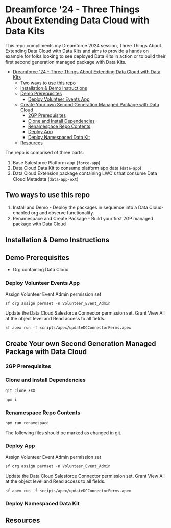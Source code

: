 # Dreamforce '24 - Three Things About Extending Data Cloud with Data Kits

This repo compliments my Dreamforce 2024 session, Three Things About Extending Data Cloud with Data Kits and aims to provide a hands on example for folks looking to see deployed Data Kits in action or to build their first second generation managed package with Data Kits.

- [Dreamforce '24 - Three Things About Extending Data Cloud with Data Kits](#dreamforce-24---three-things-about-extending-data-cloud-with-data-kits)
  - [Two ways to use this repo](#two-ways-to-use-this-repo)
  - [Installation \& Demo Instructions](#installation--demo-instructions)
  - [Demo Prerequisites](#demo-prerequisites)
    - [Deploy Volunteer Events App](#deploy-volunteer-events-app)
  - [Create Your own Second Generation Managed Package with Data Cloud](#create-your-own-second-generation-managed-package-with-data-cloud)
    - [2GP Prerequisites](#2gp-prerequisites)
    - [Clone and Install Dependencies](#clone-and-install-dependencies)
    - [Renamespace Repo Contents](#renamespace-repo-contents)
    - [Deploy App](#deploy-app)
    - [Deploy Namespaced Data Kit](#deploy-namespaced-data-kit)
  - [Resources](#resources)

The repo is comprised of three parts:

1. Base Salesforce Platform app (`force-app`)
2. Data Cloud Data Kit to consume platform app data (`data-app`)
3. Data Cloud Extension package containing LWC's that consume Data Cloud Metadata (`data-app-ext`)

## Two ways to use this repo

1. Install and Demo - Deploy the packages in sequence into a Data Cloud-enabled org and observe functionality.
2. Renamespace and Create Package - Build your first 2GP managed package with Data Cloud

## Installation & Demo Instructions

## Demo Prerequisites

- Org containing Data Cloud

### Deploy Volunteer Events App

Assign Volunteer Event Admin permission set

`sf org assign permset -n Volunteer_Event_Admin`

Update the Data Cloud Salesforce Connector permission set. Grant View All at the object level and Read access to all fields.

`sf apex run -f scripts/apex/updateDCConnectorPerms.apex`

## Create Your own Second Generation Managed Package with Data Cloud

### 2GP Prerequisites

### Clone and Install Dependencies

`git clone XXX`

`npm i`

### Renamespace Repo Contents

`npm run renamespace`

The following files should be marked as changed in git.

### Deploy App

Assign Volunteer Event Admin permission set

`sf org assign permset -n Volunteer_Event_Admin`

Update the Data Cloud Salesforce Connector permission set. Grant View All at the object level and Read access to all fields.

`sf apex run -f scripts/apex/updateDCConnectorPerms.apex`

### Deploy Namespaced Data Kit

## Resources
